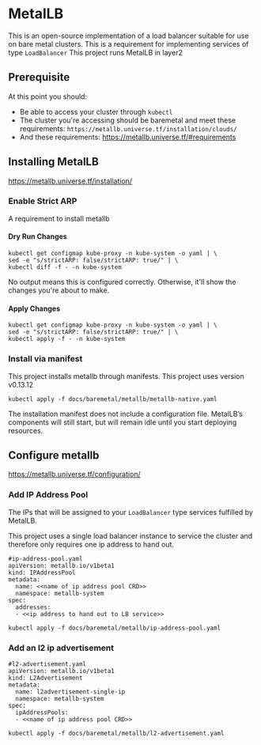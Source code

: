 # MetalLB
This is an open-source implementation of a load balancer suitable for use on bare metal clusters.
This is a requirement for implementing services of type `LoadBalancer`
This project runs MetalLB in layer2

## Prerequisite
At this point you should:
* Be able to access your cluster through `kubectl`
* The cluster you're accessing should be baremetal and meet these requirements:
`https://metallb.universe.tf/installation/clouds/`
* And these requirements: https://metallb.universe.tf/#requirements

## Installing MetalLB
https://metallb.universe.tf/installation/

### Enable Strict ARP
A requirement to install metallb

#### Dry Run Changes
```
kubectl get configmap kube-proxy -n kube-system -o yaml | \
sed -e "s/strictARP: false/strictARP: true/" | \
kubectl diff -f - -n kube-system
```

No output means this is configured correctly. Otherwise, it'll show the changes you're about to make.

#### Apply Changes
```
kubectl get configmap kube-proxy -n kube-system -o yaml | \
sed -e "s/strictARP: false/strictARP: true/" | \
kubectl apply -f - -n kube-system
```

### Install via manifest
This project installs metallb through manifests. This project uses version v0.13.12
```
kubectl apply -f docs/baremetal/metallb/metallb-native.yaml
```

The installation manifest does not include a configuration file. MetalLB’s components will still start, but will remain idle until you start deploying resources.

## Configure metallb
https://metallb.universe.tf/configuration/

### Add IP Address Pool
The IPs that will be assigned to your `LoadBalancer` type services fulfilled by MetalLB.

This project uses a single load balancer instance to service the cluster and therefore only requires one ip address to hand out.

```
#ip-address-pool.yaml
apiVersion: metallb.io/v1beta1
kind: IPAddressPool
metadata:
  name: <<name of ip address pool CRD>>
  namespace: metallb-system
spec:
  addresses:
  - <<ip address to hand out to LB service>>
```

`kubectl apply -f docs/baremetal/metallb/ip-address-pool.yaml`

### Add an l2 ip advertisement
```
#l2-advertisement.yaml
apiVersion: metallb.io/v1beta1
kind: L2Advertisement
metadata:
  name: l2advertisement-single-ip
  namespace: metallb-system
spec:
  ipAddressPools:
  - <<name of ip address pool CRD>>
```

`kubectl apply -f docs/baremetal/metallb/l2-advertisement.yaml`